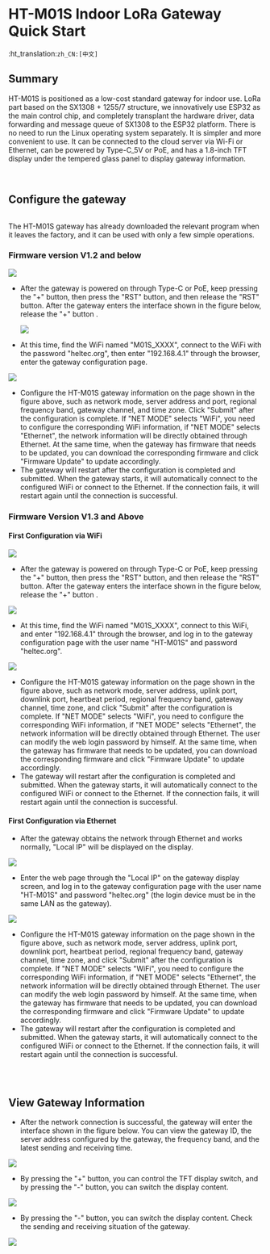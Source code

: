 # HT-M01S Indoor LoRa Gateway Quick Start

:ht_translation:`zh_CN:[中文]`

## Summary

HT-M01S is positioned as a low-cost standard gateway for indoor use. LoRa part based on the SX1308 + 1255/7 structure,  we innovatively use ESP32 as the main control chip, and completely transplant the hardware driver, data forwarding and message queue of SX1308 to the ESP32 platform. There is no need to run the Linux operating system separately. It is simpler and more convenient to use. It can be connected to the cloud server via Wi-Fi or Ethernet, can be powered by Type-C_5V or PoE, and has a 1.8-inch TFT display under the tempered glass panel to display gateway information.

&nbsp;

## Configure the gateway

```Tip:: If your gateway ID is occupied, in order to avoid occupying other gateway IDs when modifying the gateway ID, please modify the "FFFF" part in the middle, thank you!

```

The HT-M01S gateway has already downloaded the relevant program when it leaves the factory, and it can be used with only a few simple operations.

### Firmware version V1.2 and below

![](img/quick_start/01.png)

- After the gateway is powered on through Type-C or PoE, keep pressing the "+" button, then press the "RST" button, and then release the "RST" button. After the gateway enters the interface shown in the figure below, release the "+" button .

  ![](img/quick_start/02.png)

- At this time, find the WiFi named "M01S_XXXX", connect to the WiFi with the password "heltec.org", then enter "192.168.4.1" through the browser, enter the gateway configuration page.

![](img/quick_start/03.png)

- Configure the HT-M01S gateway information on the page shown in the figure above, such as network mode, server address and port, regional frequency band, gateway channel, and time zone. Click "Submit" after the configuration is complete. If "NET MODE" selects "WiFi", you need to configure the corresponding WiFi information, if "NET MODE" selects "Ethernet", the network information will be directly obtained through Ethernet. At the same time, when the gateway has firmware that needs to be updated, you can download the corresponding firmware and click "Firmware Update" to update accordingly.
- The gateway will restart after the configuration is completed and submitted. When the gateway starts, it will automatically connect to the configured WiFi or connect to the Ethernet. If the connection fails, it will restart again until the connection is successful.

### Firmware Version V1.3 and Above

#### First Configuration via WiFi

![](img/quick_start/01.png)

- After the gateway is powered on through Type-C or PoE, keep pressing the "+" button, then press the "RST" button, and then release the "RST" button. After the gateway enters the interface shown in the figure below, release the "+" button .

![](img/quick_start/02.png)

- At this time, find the WiFi named "M01S_XXXX", connect to this WiFi, and enter "192.168.4.1" through the browser, and log in to the gateway configuration page with the user name "HT-M01S" and password "heltec.org".

![](img/quick_start/07.png)

- Configure the HT-M01S gateway information on the page shown in the figure above, such as network mode, server address, uplink port, downlink port, heartbeat period, regional frequency band, gateway channel, time zone, and click "Submit" after the configuration is complete. If "NET MODE" selects "WiFi", you need to configure the corresponding WiFi information, if "NET MODE" selects "Ethernet", the network information will be directly obtained through Ethernet. The user can modify the web login password by himself. At the same time, when the gateway has firmware that needs to be updated, you can download the corresponding firmware and click "Firmware Update" to update accordingly.
- The gateway will restart after the configuration is completed and submitted. When the gateway starts, it will automatically connect to the configured WiFi or connect to the Ethernet. If the connection fails, it will restart again until the connection is successful.

#### First Configuration via Ethernet

- After the gateway obtains the network through Ethernet and works normally, "Local IP" will be displayed on the display.

![](img/quick_start/09.png)

- Enter the web page through the "Local IP" on the gateway display screen, and log in to the gateway configuration page with the user name "HT-M01S" and password "heltec.org" (the login device must be in the same LAN as the gateway).

![](img/quick_start/08.png)

- Configure the HT-M01S gateway information on the page shown in the figure above, such as network mode, server address, uplink port, downlink port, heartbeat period, regional frequency band, gateway channel, time zone, and click "Submit" after the configuration is complete. If "NET MODE" selects "WiFi", you need to configure the corresponding WiFi information, if "NET MODE" selects "Ethernet", the network information will be directly obtained through Ethernet. The user can modify the web login password by himself. At the same time, when the gateway has firmware that needs to be updated, you can download the corresponding firmware and click "Firmware Update" to update accordingly.
- The gateway will restart after the configuration is completed and submitted. When the gateway starts, it will automatically connect to the configured WiFi or connect to the Ethernet. If the connection fails, it will restart again until the connection is successful.

```Tip:: After the gateway is connected to the network through WiFi or Ethernet and works normally, you can directly enter the configuration interface through the "Local IP" on the display (the login device must be in the same LAN as the gateway).

```

&nbsp;

## View Gateway Information

- After the network connection is successful, the gateway will enter the interface shown in the figure below. You can view the gateway ID, the server address configured by the gateway, the frequency band, and the latest sending and receiving time.

![](img/quick_start/04.png)

- By pressing the "+" button, you can control the TFT display switch, and by pressing the "-" button, you can switch the display content.

![](img/quick_start/05.png)

- By pressing the "-" button, you can switch the display content. Check the sending and receiving situation of the gateway.

![](img/quick_start/06.png)